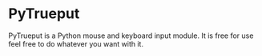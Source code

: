 # PyTrueput
PyTrueput is a Python mouse and keyboard input module.
It is free for use feel free to do whatever you want with it.
